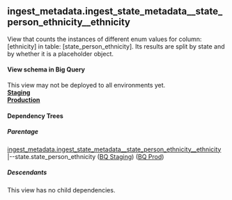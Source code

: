 ## ingest_metadata.ingest_state_metadata__state_person_ethnicity__ethnicity
View that counts the instances of
 different enum values for column: [ethnicity] in table: [state_person_ethnicity]. Its results are
  split by state and by whether it is a placeholder object.

#### View schema in Big Query
This view may not be deployed to all environments yet.<br/>
[**Staging**](https://console.cloud.google.com/bigquery?pli=1&p=recidiviz-staging&page=table&project=recidiviz-staging&d=ingest_metadata&t=ingest_state_metadata__state_person_ethnicity__ethnicity)
<br/>
[**Production**](https://console.cloud.google.com/bigquery?pli=1&p=recidiviz-123&page=table&project=recidiviz-123&d=ingest_metadata&t=ingest_state_metadata__state_person_ethnicity__ethnicity)
<br/>

#### Dependency Trees

##### Parentage
[ingest_metadata.ingest_state_metadata\__state_person_ethnicity\__ethnicity](../ingest_metadata/ingest_state_metadata__state_person_ethnicity__ethnicity.md) <br/>
|--state.state_person_ethnicity ([BQ Staging](https://console.cloud.google.com/bigquery?pli=1&p=recidiviz-staging&page=table&project=recidiviz-staging&d=state&t=state_person_ethnicity)) ([BQ Prod](https://console.cloud.google.com/bigquery?pli=1&p=recidiviz-123&page=table&project=recidiviz-123&d=state&t=state_person_ethnicity)) <br/>


##### Descendants
This view has no child dependencies.
